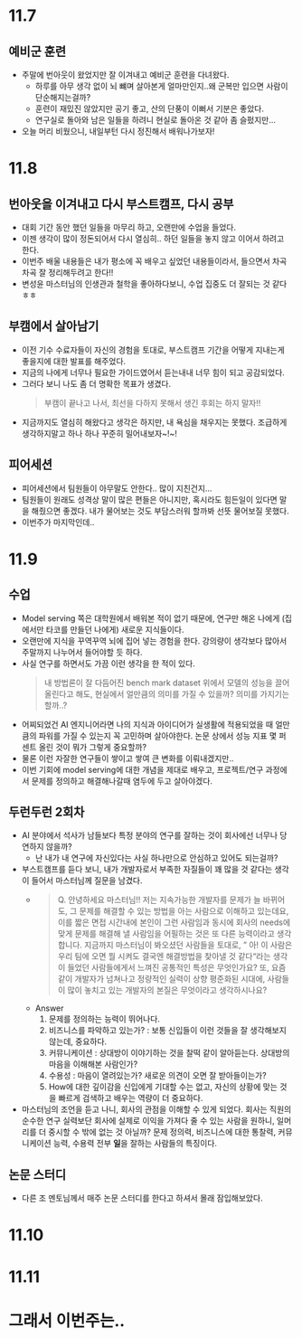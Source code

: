 # 11.7

## 예비군 훈련

- 주말에 번아웃이 왔었지만 잘 이겨내고 예비군 훈련을 다녀왔다.
    - 하루를 아무 생각 없이 뇌 뺴며 살아본게 얼마만인지..왜 군복만 입으면 사람이 단순해지는걸까?
    - 훈련이 재밌진 않았지만 공기 좋고, 산의 단풍이 이뻐서 기분은 좋았다.
    - 연구실로 돌아와 남은 일들을 하려니 현실로 돌아온 것 같아 좀 슬펐지만...
- 오늘 머리 비웠으니, 내일부턴 다시 정진해서 배워나가보자!

# 11.8

## 번아웃을 이겨내고 다시 부스트캠프, 다시 공부

- 대회 기간 동안 했던 일들을 마무리 하고, 오랜만에 수업을 들었다.
- 이젠 생각이 많이 정돈되어서 다시 열심히.. 하던 일들을 놓지 않고 이어서 하려고 한다.
- 이번주 배울 내용들은 내가 평소에 꼭 배우고 싶었던 내용들이라서, 들으면서 차곡차곡 잘 정리해두려고 한다!!
- 변성윤 마스터님의 인생관과 철학을 좋아하다보니, 수업 집중도 더 잘되는 것 같다 ㅎㅎ

## 부캠에서 살아남기

- 이전 기수 수료자들이 자신의 경험을 토대로, 부스트캠프 기간을 어떻게 지내는게 좋을지에 대한 발표를 해주었다.
- 지금의 나에게 너무나 필요한 가이드였어서 듣는내내 너무 힘이 되고 공감되었다.
- 그러다 보니 나도 좀 더 명확한 목표가 생겼다.
    > 부캠이 끝나고 나서, 최선을 다하지 못해서 생긴 후회는 하지 말자!!
- 지금까지도 열심히 해왔다고 생각은 하지만, 내 욕심을 채우지는 못했다. 조급하게 생각하지말고 하나 하나 꾸준히 밀어내보자~!~!

## 피어세션

- 피어세션에서 팀원들이 아무말도 안한다.. 많이 지친건지...
- 팀원들이 원래도 성격상 말이 많은 편들은 아니지만, 혹시라도 힘든일이 있다면 말을 해줬으면 좋겠다. 내가 물어보는 것도 부담스러워 할까봐 선뜻 물어보질 못했다.
- 이번주가 마지막인데.. 

# 11.9

## 수업

- Model serving 쪽은 대학원에서 배워본 적이 없기 때문에, 연구만 해온 나에게 (집에서만 타코를 만들던 나에게) 새로운 지식들이다.
- 오랜만에 지식을 꾸역꾸역 뇌에 집어 넣는 경험을 한다. 강의량이 생각보다 많아서 주말까지 나누어서 들어야할 듯 하다.
- 사실 연구를 하면서도 가끔 이런 생각을 한 적이 있다.
    > 내 방법론이 잘 다듬어진 bench mark dataset 위에서 모델의 성능을 끌어올린다고 해도, 현실에서 얼만큼의 의미를 가질 수 있을까? 의미를 가지기는 할까..?
- 어찌되었건 AI 엔지니어라면 나의 지식과 아이디어가 실생활에 적용되었을 때 얼만큼의 파워를 가질 수 있는지 꼭 고민하며 살아야한다. 논문 상에서 성능 지표 몇 퍼센트 올린 것이 뭐가 그렇게 중요할까?
- 물론 이런 자잘한 연구들이 쌓이고 쌓여 큰 변화를 이뤄내겠지만.. 
- 이번 기회에 model serving에 대한 개념을 제대로 배우고, 프로젝트/연구 과정에서 문제를 정의하고 해결해나갈때 염두에 두고 살아야겠다. 

## 두런두런 2회차

- AI 분야에서 석사가 남들보다 특정 분야의 연구를 잘하는 것이 회사에선 너무나 당연하지 않을까?
    - 난 내가 내 연구에 자신있다는 사실 하나만으로 안심하고 있어도 되는걸까?
- 부스트캠프를 듣다 보니, 내가 개발자로서 부족한 자질들이 꽤 많을 것 같다는 생각이 들어서 마스터님께 질문을 남겼다.
    - > Q. 안녕하세요 마스터님!! 저는 지속가능한 개발자를 문제가 늘 바뀌어도, 그 문제를 해결할 수 있는 방법을 아는 사람으로 이해하고 있는데요, 이를 짧은 면접 시간내에 본인이 그런 사람임과 동시에 회사의 needs에 맞게 문제를 해결해 낼 사람임을 어필하는 것은 또 다른 능력이라고 생각합니다. 지금까지 마스터님이 봐오셨던 사람들을 토대로, ” 아! 이 사람은 우리 팀에 오면 뭘 시켜도 결국엔 해결방법을 찾아낼 것 같다“라는 생각이 들었던 사람들에게서 느껴진 공통적인 특성은 무엇인가요? 또, 요즘 같이 개발자가 넘쳐나고 정량적인 실력이 상향 평준화된 시대에, 사람들이 많이 놓치고 있는 개발자의 본질은 무엇이라고 생각하시나요?
    - Answer
        1. 문제를 정의하는 능력이 뛰어나다.
        2. 비즈니스를 파악하고 있는가? : 보통 신입들이 이런 것들을 잘 생각해보지 않는데, 중요하다.
        3. 커뮤니케이션 : 상대방이 이야기하는 것을 찰떡 같이 알아듣는다. 상대방의 마음을 이해해본 사람인가?
        4. 수용성 : 마음이 열려있는가? 새로운 의견이 오면 잘 받아들이는가?
        5. How에 대한 깊이감을 신입에게 기대할 수는 없고, 자신의 상황에 맞는 것을 빠르게 검색하고 배우는 역량이 더 중요하다.
- 마스터님의 조언을 듣고 나니, 회사의 관점을 이해할 수 있게 되었다. 회사는 직원의 순수한 연구 실력보단 회사에 실제로 이익을 가져다 줄 수 있는 사람을 원하니, 일머리를 더 중시할 수 밖에 없는 것 아닐까? 문제 정의력, 비즈니스에 대한 통찰력, 커뮤니케이션 능력, 수용력 전부 **일**을 잘하는 사람들의 특징이다.

## 논문 스터디

- 다른 조 멘토님께서 매주 논문 스터디를 한다고 하셔서 몰래 잠입해보았다.


# 11.10

# 11.11

# 그래서 이번주는..
